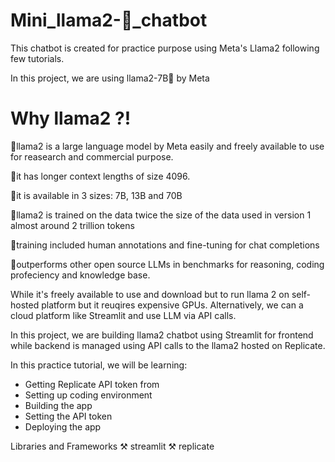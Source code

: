 # Mini_llama2-🦙_chatbot
This chatbot is created for practice purpose using Meta's Llama2 following few tutorials.

In this project, we are using llama2-7B🦙 by Meta 

# Why llama2 ?!

🦙llama2 is a large language model by Meta easily and freely available to use for reasearch and commercial purpose.

🦙it has longer context lengths of size 4096.

🦙it is available in 3 sizes: 7B, 13B and 70B

🦙llama2 is trained on the data twice the size of the data used in version 1 almost around 2 trillion tokens

🦙training included human annotations and fine-tuning for chat completions

🦙outperforms other open source LLMs in benchmarks for reasoning, coding profeciency and knowledge base.

While it's freely available to use and download but to run llama 2 on self-hosted platform but it reuqires expensive GPUs.
Alternatively, we can a cloud platform like Streamlit and use LLM via API calls.

In this project, we are building llama2 chatbot using Streamlit for frontend while backend is managed using API calls to the llama2 hosted on Replicate.

In this practice tutorial, we will be learning:
- Getting Replicate API token from 
- Setting up coding environment
- Building the app
- Setting the API token
- Deploying the app

Libraries and Frameworks
⚒️ streamlit
⚒️ replicate
